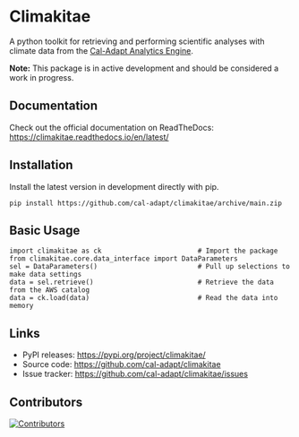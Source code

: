 Climakitae
==========
A python toolkit for retrieving and performing scientific analyses with climate data from the [Cal-Adapt Analytics Engine](https://analytics.cal-adapt.org).

**Note:** This package is in active development and should be considered a work in progress. 

Documentation
-------------
Check out the official documentation on ReadTheDocs: https://climakitae.readthedocs.io/en/latest/ 

Installation
------------

Install the latest version in development directly with pip.

```
pip install https://github.com/cal-adapt/climakitae/archive/main.zip
```

Basic Usage
-----------

```
import climakitae as ck                        # Import the package
from climakitae.core.data_interface import DataParameters
sel = DataParameters()                         # Pull up selections to make data settings
data = sel.retrieve()                          # Retrieve the data from the AWS catalog
data = ck.load(data)                           # Read the data into memory
```

Links
-----
* PyPI releases: https://pypi.org/project/climakitae/
* Source code: https://github.com/cal-adapt/climakitae
* Issue tracker: https://github.com/cal-adapt/climakitae/issues

Contributors
------------
[![Contributors](https://contrib.rocks/image?repo=cal-adapt/climakitae)](https://github.com/cal-adapt/climakitae/graphs/contributors)
